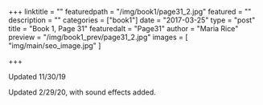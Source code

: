 +++
linktitle = ""
featuredpath = "/img/book1/page31_2.jpg"
featured = ""
description = ""
categories = ["book1"]
date = "2017-03-25"
type = "post"
title = "Book 1, Page 31"
featuredalt = "Page31"
author = "Maria Rice"
preview = "/img/book1_prev/page31_2.jpg"
images = [ "img/main/seo_image.jpg" ]

+++

Updated 11/30/19

Updated 2/29/20, with sound effects added. 
